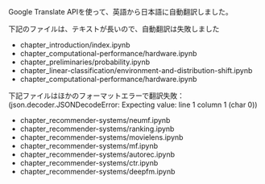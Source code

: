 Google Translate APIを使って、英語から日本語に自動翻訳しました。

下記のファイルは、テキストが長いので、自動翻訳は失敗しました
- chapter_introduction/index.ipynb
- chapter_computational-performance/hardware.ipynb
- chapter_preliminaries/probability.ipynb
- chapter_linear-classification/environment-and-distribution-shift.ipynb
- chapter_computational-performance/hardware.ipynb

下記ファイルはほかのフォーマットエラーで翻訳失敗：
(json.decoder.JSONDecodeError: Expecting value: line 1 column 1 (char 0))
- chapter_recommender-systems/neumf.ipynb
- chapter_recommender-systems/ranking.ipynb
- chapter_recommender-systems/movielens.ipynb
- chapter_recommender-systems/mf.ipynb
- chapter_recommender-systems/autorec.ipynb
- chapter_recommender-systems/ctr.ipynb
- chapter_recommender-systems/deepfm.ipynb
